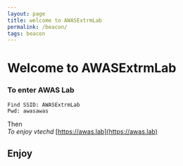 ```yaml
---
layout: page
title: welcome to AWASExtrmLab
permalink: /beacon/
tags: beacon
---
```

# Welcome to AWASExtrmLab

### To enter AWAS Lab
```
Find SSID: AWASExtrmLab
Pwd: awasawas
```

Then<br>
*To enjoy vtechd*
[https://awas.lab](https://awas.lab)<br>

## Enjoy
